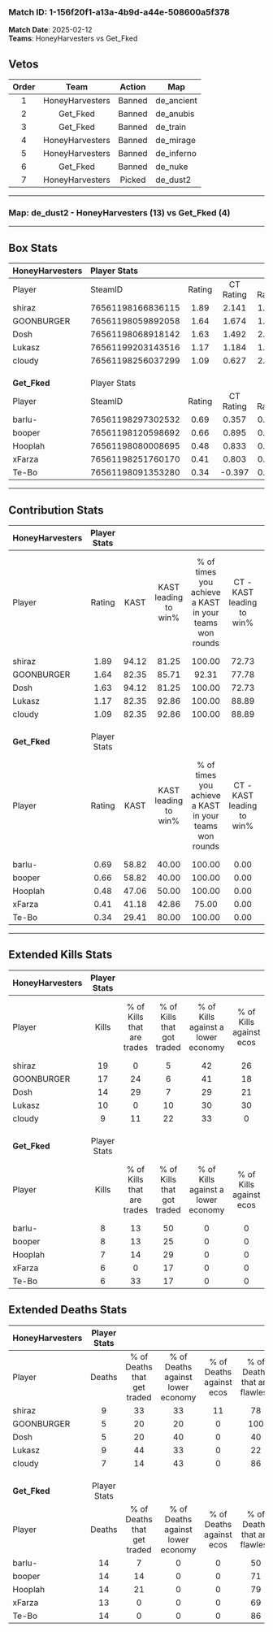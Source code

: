 ### Match ID: 1-156f20f1-a13a-4b9d-a44e-508600a5f378  
**Match Date**: 2025-02-12  
**Teams**: HoneyHarvesters vs Get_Fked  

## Vetos  

| Order | Team | Action | Map |
| :---: | :--: | :----: | --- |
| 1 | HoneyHarvesters | Banned | de_ancient |
| 2 | Get_Fked | Banned | de_anubis |
| 3 | Get_Fked | Banned | de_train |
| 4 | HoneyHarvesters | Banned | de_mirage |
| 5 | HoneyHarvesters | Banned | de_inferno |
| 6 | Get_Fked | Banned | de_nuke |
| 7 | HoneyHarvesters | Picked | de_dust2 |

---  

### **Map**: de_dust2 - HoneyHarvesters (13) vs Get_Fked (4)  
---  

## Box Stats  

| **HoneyHarvesters** | Player Stats      |        |           |          |       |       |       |         |        |      |     |
| :- | :- | :-: | :-: | :-: | :-: | :-: | :-: | :-: | :-: | :-: | :-: |
| Player              | SteamID           | Rating | CT Rating | T Rating | KAST  |  ADR  | Kills | Assists | Deaths | K/D  | HS% |
| shiraz              | 76561198166836115 |  1.89  |   2.141   |  1.654   | 94.12 | 129.5 |  19   |    7    |   9    | 2.11 | 57  |
| GOONBURGER          | 76561198059892058 |  1.64  |   1.674   |  1.653   | 82.35 | 81.5  |  17   |    1    |   5    | 3.40 | 47  |
| Dosh                | 76561198068918142 |  1.63  |   1.492   |  2.058   | 94.12 | 92.0  |  14   |    5    |   5    | 2.80 | 57  |
| Lukasz              | 76561199203143516 |  1.17  |   1.184   |  1.569   | 82.35 | 74.5  |  10   |    7    |   9    | 1.11 | 50  |
| cIoudy              | 76561198256037299 |  1.09  |   0.627   |  2.305   | 82.35 | 54.5  |   9   |    2    |   7    | 1.29 | 66  |
|                     |                   |        |           |          |       |       |       |         |        |      |     |
|                     |                   |        |           |          |       |       |       |         |        |      |     |
|                     |                   |        |           |          |       |       |       |         |        |      |     |
| **Get_Fked**        | Player Stats      |        |           |          |       |       |       |         |        |      |     |
| Player              | SteamID           | Rating | CT Rating | T Rating | KAST  |  ADR  | Kills | Assists | Deaths | K/D  | HS% |
| barlu-              | 76561198297302532 |  0.69  |   0.357   |  0.900   | 58.82 | 68.0  |   8   |    3    |   14   | 0.57 | 50  |
| booper              | 76561198120598692 |  0.66  |   0.895   |  0.659   | 58.82 | 58.7  |   8   |    3    |   14   | 0.57 | 62  |
| Hooplah             | 76561198080008695 |  0.48  |   0.833   |  0.470   | 47.06 | 49.2  |   7   |    0    |   14   | 0.50 | 85  |
| xFarza              | 76561198251760170 |  0.41  |   0.803   |  0.250   | 41.18 | 44.1  |   6   |    2    |   13   | 0.46 | 50  |
| Te-Bo               | 76561198091353280 |  0.34  |  -0.397   |  0.646   | 29.41 | 55.9  |   6   |    3    |   14   | 0.43 | 33  |
---  

## Contribution Stats  

| **HoneyHarvesters** | Player Stats |       |                      |                                                        |                           |                                                             |                          |                                                            |
| :- | :-: | :-: | :-: | :-: | :-: | :-: | :-: | :-: |
| Player              |    Rating    | KAST  | KAST leading to win% | % of times you achieve a KAST in your teams won rounds | CT - KAST leading to win% | CT - % of times you achieve a KAST in your teams won rounds | T - KAST leading to win% | T - % of times you achieve a KAST in your teams won rounds |
| shiraz              |     1.89     | 94.12 |        81.25         |                         100.00                         |           72.73           |                           100.00                            |          100.00          |                           100.00                           |
| GOONBURGER          |     1.64     | 82.35 |        85.71         |                         92.31                          |           77.78           |                            87.50                            |          100.00          |                           100.00                           |
| Dosh                |     1.63     | 94.12 |        81.25         |                         100.00                         |           72.73           |                           100.00                            |          100.00          |                           100.00                           |
| Lukasz              |     1.17     | 82.35 |        92.86         |                         100.00                         |           88.89           |                           100.00                            |          100.00          |                           100.00                           |
| cIoudy              |     1.09     | 82.35 |        92.86         |                         100.00                         |           88.89           |                           100.00                            |          100.00          |                           100.00                           |
|                     |              |       |                      |                                                        |                           |                                                             |                          |                                                            |
|                     |              |       |                      |                                                        |                           |                                                             |                          |                                                            |
|                     |              |       |                      |                                                        |                           |                                                             |                          |                                                            |
| **Get_Fked**        | Player Stats |       |                      |                                                        |                           |                                                             |                          |                                                            |
| Player              |    Rating    | KAST  | KAST leading to win% | % of times you achieve a KAST in your teams won rounds | CT - KAST leading to win% | CT - % of times you achieve a KAST in your teams won rounds | T - KAST leading to win% | T - % of times you achieve a KAST in your teams won rounds |
| barlu-              |     0.69     | 58.82 |        40.00         |                         100.00                         |           0.00            |                            0.00                             |          50.00           |                           100.00                           |
| booper              |     0.66     | 58.82 |        40.00         |                         100.00                         |           0.00            |                            0.00                             |          66.67           |                           100.00                           |
| Hooplah             |     0.48     | 47.06 |        50.00         |                         100.00                         |           0.00            |                            0.00                             |          80.00           |                           100.00                           |
| xFarza              |     0.41     | 41.18 |        42.86         |                         75.00                          |           0.00            |                            0.00                             |          75.00           |                           75.00                            |
| Te-Bo               |     0.34     | 29.41 |        80.00         |                         100.00                         |           0.00            |                            0.00                             |          80.00           |                           100.00                           |
---  

## Extended Kills Stats  

| **HoneyHarvesters** | Player Stats |                            |                            |                                    |                         |                              |                                 |                                       |                    |           |
| :- | :-: | :-: | :-: | :-: | :-: | :-: | :-: | :-: | :-: | :-: |
| Player              |    Kills     | % of Kills that are trades | % of Kills that got traded | % of Kills against a lower economy | % of Kills against ecos | % of Kills that are flawless | % of Kills that are close duels | % of Kills that are assisted by flash | Pistol Round Kills | AWP Kills |
| shiraz              |      19      |             0              |             5              |                 42                 |           26            |              84              |                0                |                   5                   |         3          |     8     |
| GOONBURGER          |      17      |             24             |             6              |                 41                 |           18            |              53              |                6                |                   0                   |         0          |     0     |
| Dosh                |      14      |             29             |             7              |                 29                 |           21            |              57              |                7                |                   7                   |         2          |     0     |
| Lukasz              |      10      |             0              |             10             |                 30                 |           30            |              90              |                0                |                  10                   |         2          |     0     |
| cIoudy              |      9       |             11             |             22             |                 33                 |            0            |              78              |                0                |                   0                   |         3          |     0     |
|                     |              |                            |                            |                                    |                         |                              |                                 |                                       |                    |           |
|                     |              |                            |                            |                                    |                         |                              |                                 |                                       |                    |           |
|                     |              |                            |                            |                                    |                         |                              |                                 |                                       |                    |           |
| **Get_Fked**        | Player Stats |                            |                            |                                    |                         |                              |                                 |                                       |                    |           |
| Player              |    Kills     | % of Kills that are trades | % of Kills that got traded | % of Kills against a lower economy | % of Kills against ecos | % of Kills that are flawless | % of Kills that are close duels | % of Kills that are assisted by flash | Pistol Round Kills | AWP Kills |
| barlu-              |      8       |             13             |             50             |                 0                  |            0            |              88              |                0                |                   0                   |         0          |     0     |
| booper              |      8       |             13             |             25             |                 0                  |            0            |              75              |                0                |                   0                   |         2          |     0     |
| Hooplah             |      7       |             14             |             29             |                 0                  |            0            |              71              |                0                |                   0                   |         0          |     0     |
| xFarza              |      6       |             0              |             17             |                 0                  |            0            |              0               |               33                |                   0                   |         1          |     0     |
| Te-Bo               |      6       |             33             |             17             |                 0                  |            0            |              67              |               17                |                   0                   |         0          |     3     |
## Extended Deaths Stats  

| **HoneyHarvesters** | Player Stats |                             |                                   |                          |                               |                            |                           |               |
| :- | :-: | :-: | :-: | :-: | :-: | :-: | :-: | :-: |
| Player              |    Deaths    | % of Deaths that get traded | % of Deaths against lower economy | % of Deaths against ecos | % of Deaths that are flawless | % of Deaths that are close | % of Deaths while blinded | Deaths to AWP |
| shiraz              |      9       |             33              |                33                 |            11            |              78               |             11             |             0             |       1       |
| GOONBURGER          |      5       |             20              |                20                 |            0             |              100              |             0              |             0             |       0       |
| Dosh                |      5       |             20              |                40                 |            0             |              40               |             0              |             0             |       0       |
| Lukasz              |      9       |             44              |                33                 |            0             |              22               |             22             |             0             |       2       |
| cIoudy              |      7       |             14              |                43                 |            0             |              86               |             0              |             0             |       0       |
|                     |              |                             |                                   |                          |                               |                            |                           |               |
|                     |              |                             |                                   |                          |                               |                            |                           |               |
|                     |              |                             |                                   |                          |                               |                            |                           |               |
| **Get_Fked**        | Player Stats |                             |                                   |                          |                               |                            |                           |               |
| Player              |    Deaths    | % of Deaths that get traded | % of Deaths against lower economy | % of Deaths against ecos | % of Deaths that are flawless | % of Deaths that are close | % of Deaths while blinded | Deaths to AWP |
| barlu-              |      14      |              7              |                 0                 |            0             |              50               |             7              |             0             |       1       |
| booper              |      14      |             14              |                 0                 |            0             |              71               |             0              |             0             |       1       |
| Hooplah             |      14      |             21              |                 0                 |            0             |              79               |             7              |            14             |       3       |
| xFarza              |      13      |              0              |                 0                 |            0             |              69               |             0              |             8             |       1       |
| Te-Bo               |      14      |              0              |                 0                 |            0             |              86               |             0              |             0             |       2       |
